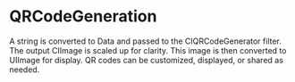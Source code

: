 # QRCodeGeneration
A string is converted to Data and passed to the CIQRCodeGenerator filter. The output CIImage is scaled up for clarity. This image is then converted to UIImage for display. QR codes can be customized, displayed, or shared as needed.
